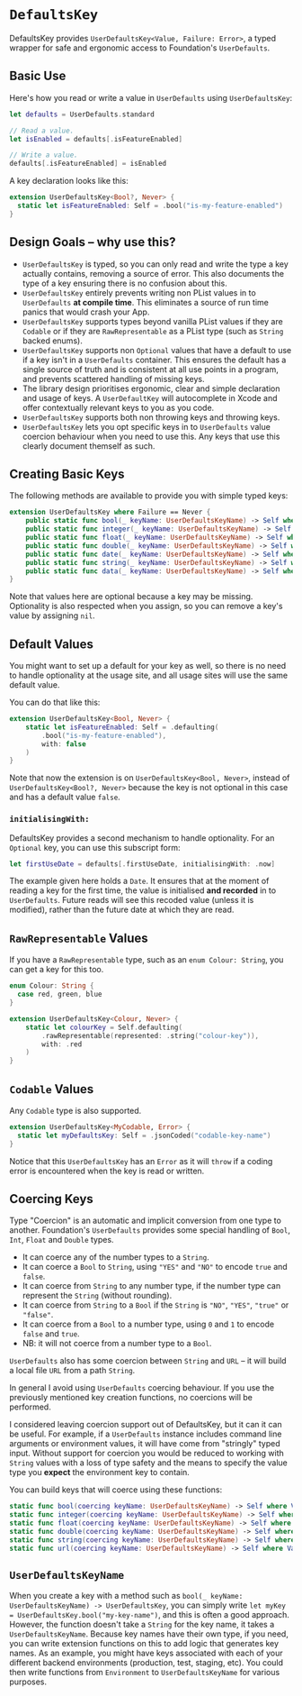 #  `DefaultsKey`

DefaultsKey provides `UserDefaultsKey<Value, Failure: Error>`, a typed wrapper for safe and ergonomic access to Foundation's 
`UserDefaults`.


## Basic Use

Here's how you read or write a value in `UserDefaults` using `UserDefaultsKey`:

```swift
let defaults = UserDefaults.standard

// Read a value.
let isEnabled = defaults[.isFeatureEnabled]

// Write a value.
defaults[.isFeatureEnabled] = isEnabled
```

A key declaration looks like this:

```swift
extension UserDefaultsKey<Bool?, Never> {
  static let isFeatureEnabled: Self = .bool("is-my-feature-enabled")
}
```


## Design Goals – why use this?
* `UserDefaultsKey` is typed, so you can only read and write the type a key actually contains, removing a source of error. This also
documents the type of a key ensuring there is no confusion about this.
* `UserDefaultsKey` entirely prevents writing non PList values in to `UserDefaults` **at compile time**. This eliminates a source of run
time panics that would crash your App.
* `UserDefaultsKey` supports types beyond vanilla PList values if they are `Codable` or if they are `RawRepresentable` as a PList type
(such as `String` backed enums).
* `UserDefaultsKey` supports non `Optional` values that have a default to use if a key isn't in a `UserDefaults` container. This ensures
the default has a single source of truth and is consistent at all use points in a program, and prevents scattered handling of
missing keys.
* The library design prioritises ergonomic, clear and simple declaration and usage of keys. A `UserDefaultKey` will autocomplete in 
Xcode and offer contextually relevant keys to you as you code.
* `UserDefaultsKey` supports both non throwing keys and throwing keys.
* `UserDefaultsKey` lets you opt specific keys in to `UserDefaults` value coercion behaviour when you need to use this. Any keys that
use this clearly document themself as such.


## Creating Basic Keys

The following methods are available to provide you with simple typed keys:

```swift
extension UserDefaultsKey where Failure == Never {
    public static func bool(_ keyName: UserDefaultsKeyName) -> Self where Value == Bool?
    public static func integer(_ keyName: UserDefaultsKeyName) -> Self where Value == Int?
    public static func float(_ keyName: UserDefaultsKeyName) -> Self where Value == Float?
    public static func double(_ keyName: UserDefaultsKeyName) -> Self where Value == Double?
    public static func date(_ keyName: UserDefaultsKeyName) -> Self where Value == Date?
    public static func string(_ keyName: UserDefaultsKeyName) -> Self where Value == String?
    public static func data(_ keyName: UserDefaultsKeyName) -> Self where Value == Data?
}
```

Note that values here are optional because a key may be missing. Optionality is also respected when you assign, so you can remove
a key's value by assigning `nil`.


## Default Values

You might want to set up a default for your key as well, so there is no need to handle optionality at the usage site, and all
usage sites will use the same default value.

You can do that like this:

```swift
extension UserDefaultsKey<Bool, Never> {
    static let isFeatureEnabled: Self = .defaulting(
        .bool("is-my-feature-enabled"), 
        with: false
    )
}
```

Note that now the extension is on `UserDefaultsKey<Bool, Never>`, instead of `UserDefaultsKey<Bool?, Never>` because the key is not
optional in this case and has a default value `false`.

### `initialisingWith:`

DefaultsKey provides a second mechanism to handle optionality. For an `Optional` key, you can use this subscript form:

```swift
let firstUseDate = defaults[.firstUseDate, initialisingWith: .now]
```

The example given here holds a `Date`. It ensures that at the moment of reading a key for the first time, the value is initialised
**and recorded** in to `UserDefaults`. Future reads will see this recoded value (unless it is modified), rather than the future
date at which they are read.


## `RawRepresentable` Values

If you have a `RawRepresentable` type, such as an `enum Colour: String`, you can get a key for this too.

```swift
enum Colour: String {
  case red, green, blue
}

extension UserDefaultsKey<Colour, Never> {
    static let colourKey = Self.defaulting(
        .rawRepresentable(represented: .string("colour-key")), 
        with: .red
    )
}
```


## `Codable` Values

Any `Codable` type is also supported.

```swift
extension UserDefaultsKey<MyCodable, Error> {
  static let myDefaultsKey: Self = .jsonCoded("codable-key-name")
}
```

Notice that this `UserDefaultsKey` has an `Error` as it will `throw` if a coding error is encountered when the key is read or written. 


## Coercing Keys

Type "Coercion" is an automatic and implicit conversion from one type to another. Foundation's `UserDefaults` provides some special
handling of `Bool`, `Int`, `Float` and `Double` types. 

* It can coerce any of the number types to a `String`.
* It can coerce a `Bool` to `String`, using `"YES"` and `"NO"` to encode `true` and `false`.
* It can coerce from `String` to any number type, if the number type can represent the `String` (without rounding).
* It can coerce from `String` to a `Bool` if the `String` is `"NO"`, `"YES"`, `"true"` or `"false"`.
* It can coerce from a `Bool` to a number type, using `0` and `1` to encode `false` and `true`.
* NB: it will not coerce from a number type to a `Bool`.

`UserDefaults` also has some coercion between `String` and `URL` – it will build a local file `URL` from a path `String`.

In general I avoid using `UserDefaults` coercing behaviour. If you use the previously mentioned key creation functions, no
coercions will be performed. 

I considered leaving coercion support out of DefaultsKey, but it can it can be useful. For example, if a `UserDefaults` instance
includes command line arguments or environment values, it will have come from "stringly" typed input. Without support for coercion
you would be reduced to working with `String` values with a loss of type safety and the means to specify the value type you **expect**
the environment key to contain.

You can build keys that will coerce using these functions:

```swift
static func bool(coercing keyName: UserDefaultsKeyName) -> Self where Value == Bool
static func integer(coercing keyName: UserDefaultsKeyName) -> Self where Value == Int
static func float(coercing keyName: UserDefaultsKeyName) -> Self where Value == Float
static func double(coercing keyName: UserDefaultsKeyName) -> Self where Value == Double
static func string(coercing keyName: UserDefaultsKeyName) -> Self where Value == String?
static func url(coercing keyName: UserDefaultsKeyName) -> Self where Value == URL?
```


## `UserDefaultsKeyName`

When you create a key with a method such as `bool(_ keyName: UserDefaultsKeyName) -> UserDefaultsKey`, you can simply write
`let myKey = UserDefaultsKey.bool("my-key-name")`, and this is often a good approach. However, the function doesn't take a `String` for
the key name, it takes a `UserDefaultsKeyName`. Because key names have their own type, if you need, you can write extension functions on
this to add logic that generates key names. As an example, you might have keys associated with each of your different backend environments
(production, test, staging, etc). You could then write functions from `Environment` to `UserDefaultsKeyName` for various purposes.

